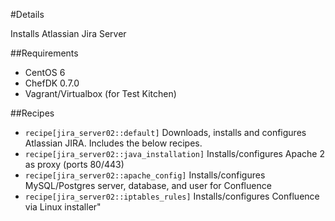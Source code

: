 #Details

Installs Atlassian Jira Server

##Requirements

* CentOS 6
* ChefDK 0.7.0
* Vagrant/Virtualbox (for Test Kitchen)

##Recipes

* `recipe[jira_server02::default]` Downloads, installs and configures Atlassian JIRA. Includes the below recipes.
* `recipe[jira_server02::java_installation]` Installs/configures Apache 2 as proxy (ports 80/443)
* `recipe[jira_server02::apache_config]` Installs/configures MySQL/Postgres server, database, and user for Confluence
* `recipe[jira_server02::iptables_rules]` Installs/configures Confluence via Linux installer"

